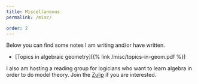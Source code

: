 ```yaml
---
title: Miscellaneous
permalink: /misc/

order: 2
---
```


Below you can find some notes I am writing and/or have written.

- [Topics in algebraic geometry]({% link /misc/topics-in-geom.pdf %})

I also am hosting a reading group for logicians who want to learn algebra in
order to do model theory. Join the
[Zulip](https://algebra.zulipchat.com/join/zm7lqwhuztsta424mytmcqe4) if you
are interested.